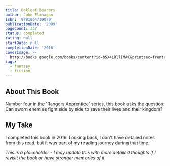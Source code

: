 ```yaml
---
title: Oakleaf Bearers
author: John Flanagan
isbn: '9781864719079'
publicationDate: '2009'
pageCount: 337
status: completed
rating: null
startDate: null
completionDate: '2016'
coverImage: >-
  http://books.google.com/books/content?id=b5X4LRllIMAC&printsec=frontcover&img=1&zoom=1&source=gbs_api
tags:
  - fantasy
  - fiction
---
```


## About This Book

Number four in the 'Rangers Apprentice' series, this book asks the question: Can sworn enemies fight side by side to save their lives and their kingdom?

## My Take

I completed this book in 2016. Looking back, I don't have detailed notes from this read, but it was part of my reading journey during that time.

*This is a placeholder - I may update this with more detailed thoughts if I revisit the book or have stronger memories of it.*
